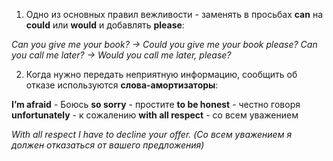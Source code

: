 1. Одно из основных правил вежливости - заменять в просьбах **can** на **could** или **would** и добавлять **please**:

_Can you give me your book? -> Could you give me your book please?_
_Can you call me later? -> Would you call me later, please?_

2. Когда нужно передать неприятную информацию, сообщить об отказе используются **слова-амортизаторы**:

**I’m afraid** - Боюсь
**so sorry** - простите
**to be honest** - честно говоря
**unfortunately** - к сожалению
**with all respect** - со всем уважением

_With all respect I have to decline your offer._ _(Со всем уважением я должен отказаться от вашего предложения)_
